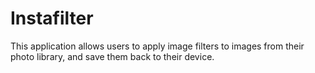 # Instafilter

This application allows users to apply image filters to images from their photo library, and save them back to their device.
